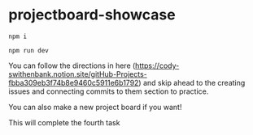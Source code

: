 # projectboard-showcase

```
npm i
```

```
npm run dev
```

You can follow the directions in here (https://cody-swithenbank.notion.site/gitHub-Projects-fbba309eb3f74b8e9460c5911e6b1792) and skip ahead to the creating issues and connecting commits to them section to practice. 

You can also make a new project board if you want!

This will complete the fourth task